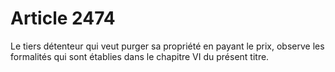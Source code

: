 # Article 2474

Le tiers détenteur qui veut purger sa propriété en payant le prix, observe les formalités qui sont établies dans le chapitre VI du présent titre.